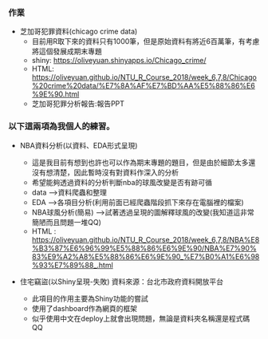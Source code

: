 ### 作業
- 芝加哥犯罪資料(chicago crime data)
  * 目前用R取下來的資料只有1000筆，但是原始資料有將近6百萬筆，有考慮將這個發展成期末專題
  * shiny: https://oliveyuan.shinyapps.io/Chicago_crime/
  * HTML: https://oliveyuan.github.io/NTU_R_Course_2018/week_6,7,8/Chicago%20crime%20data/%E7%8A%AF%E7%BD%AA%E5%88%86%E6%9E%90.html
  * 芝加哥犯罪分析報告:報告PPT
### 以下這兩項為我個人的練習。
- NBA資料分析(以資料、EDA形式呈現)
  * 這是我目前有想到也許也可以作為期末專題的題目，但是由於細節太多還沒有想清楚，因此暫時沒有對資料作深入的分析
  * 希望能夠透過資料的分析判斷nba的球風改變是否有跡可循
  * data -->資料爬蟲和整理
  * EDA -->各項目分析(利用前面已經爬蟲階段抓下來存在電腦裡的檔案)
  * NBA球風分析(簡易) -->試著透過呈現的圖解釋球風的改變(我知道這非常簡陋而且問題一堆QQ)
  * HTML : https://oliveyuan.github.io/NTU_R_Course_2018/week_6,7,8/NBA%E8%B3%87%E6%96%99%E5%88%86%E6%9E%90/NBA%E7%90%83%E9%A2%A8%E5%88%86%E6%9E%90_%E7%B0%A1%E6%98%93%E7%89%88_.html

- 住宅竊盜(以Shiny呈現-失敗)
  資料來源：台北市政府資料開放平台
  * 此項目的作用主要為Shiny功能的嘗試
  * 使用了dashboard作為網頁的框架
  * 似乎使用中文在deploy上就會出現問題，無論是資料夾名稱還是程式碼QQ
